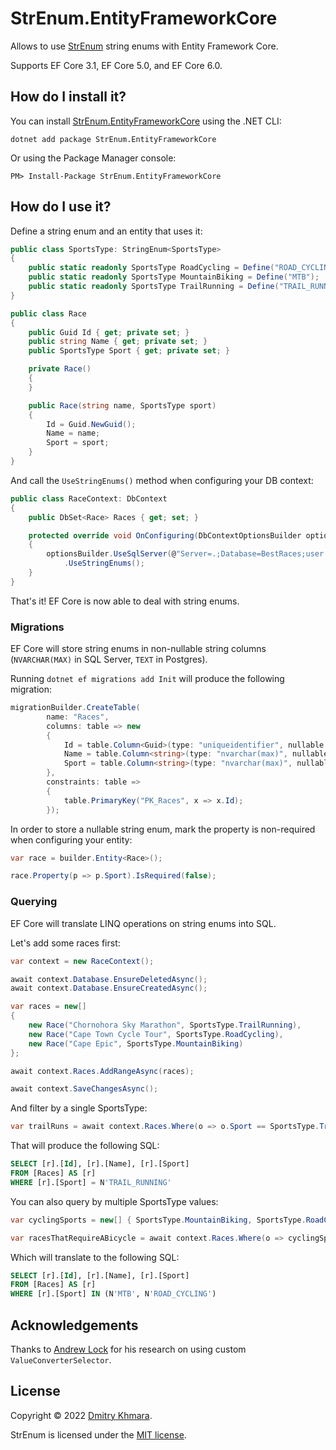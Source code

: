 # StrEnum.EntityFrameworkCore

Allows to use [StrEnum](https://github.com/StrEnum/StrEnum/) string enums with Entity Framework Core.

Supports EF Core 3.1, EF Core 5.0, and EF Core 6.0.

## How do I install it?

You can install [StrEnum.EntityFrameworkCore](https://www.nuget.org/packages/StrEnum.EntityFrameworkCore/) using the .NET CLI:

```
dotnet add package StrEnum.EntityFrameworkCore
```

Or using the Package Manager console:

```
PM> Install-Package StrEnum.EntityFrameworkCore
```

## How do I use it?

Define a string enum and an entity that uses it:

```csharp
public class SportsType: StringEnum<SportsType>
{
    public static readonly SportsType RoadCycling = Define("ROAD_CYCLING");
    public static readonly SportsType MountainBiking = Define("MTB");
    public static readonly SportsType TrailRunning = Define("TRAIL_RUNNING");
}

public class Race
{
    public Guid Id { get; private set; }
    public string Name { get; private set; }
    public SportsType Sport { get; private set; }

    private Race()
    {
    }

    public Race(string name, SportsType sport)
    {
        Id = Guid.NewGuid();
        Name = name;
        Sport = sport;
    }
}
```

And call the `UseStringEnums()` method when configuring your DB context:

```csharp
public class RaceContext: DbContext
{
    public DbSet<Race> Races { get; set; }

    protected override void OnConfiguring(DbContextOptionsBuilder optionsBuilder)
    {
        optionsBuilder.UseSqlServer(@"Server=.;Database=BestRaces;user id=*;pwd=*;")
            .UseStringEnums();
    }
}
```

That's it! EF Core is now able to deal with string enums.

### Migrations

EF Core will store string enums in non-nullable string columns (`NVARCHAR(MAX)` in SQL Server, `TEXT` in Postgres). 

Running `dotnet ef migrations add Init` will produce the following migration:

```csharp
migrationBuilder.CreateTable(
        name: "Races",
        columns: table => new
        {
            Id = table.Column<Guid>(type: "uniqueidentifier", nullable: false),
            Name = table.Column<string>(type: "nvarchar(max)", nullable: false),
            Sport = table.Column<string>(type: "nvarchar(max)", nullable: false)
        },
        constraints: table =>
        {
            table.PrimaryKey("PK_Races", x => x.Id);
        });
```

In order to store a nullable string enum, mark the property is non-required when configuring your entity:

```csharp
var race = builder.Entity<Race>();

race.Property(p => p.Sport).IsRequired(false);
```

### Querying

EF Core will translate LINQ operations on string enums into SQL.

Let's add some races first:

```csharp
var context = new RaceContext();

await context.Database.EnsureDeletedAsync();
await context.Database.EnsureCreatedAsync();

var races = new[]
{
    new Race("Chornohora Sky Marathon", SportsType.TrailRunning),
    new Race("Cape Town Cycle Tour", SportsType.RoadCycling),
    new Race("Cape Epic", SportsType.MountainBiking)
};

await context.Races.AddRangeAsync(races);

await context.SaveChangesAsync();
```

And filter by a single SportsType:

```csharp
var trailRuns = await context.Races.Where(o => o.Sport == SportsType.TrailRunning).ToArrayAsync();
```

That will produce the following SQL:

```sql
SELECT [r].[Id], [r].[Name], [r].[Sport]
FROM [Races] AS [r]
WHERE [r].[Sport] = N'TRAIL_RUNNING'
```

You can also query by multiple SportsType values:

```csharp
var cyclingSports = new[] { SportsType.MountainBiking, SportsType.RoadCycling };

var racesThatRequireABicycle = await context.Races.Where(o => cyclingSports.Contains(o.Sport)).ToArrayAsync();
```
Which will translate to the following SQL:

```sql
SELECT [r].[Id], [r].[Name], [r].[Sport]
FROM [Races] AS [r]
WHERE [r].[Sport] IN (N'MTB', N'ROAD_CYCLING')
```

## Acknowledgements

Thanks to [Andrew Lock](https://andrewlock.net/strongly-typed-ids-in-ef-core-using-strongly-typed-entity-ids-to-avoid-primitive-obsession-part-4/) for his research on using custom `ValueConverterSelector`.

## License

Copyright &copy; 2022 [Dmitry Khmara](https://dmitrykhmara.com).

StrEnum is licensed under the [MIT license](LICENSE.txt).